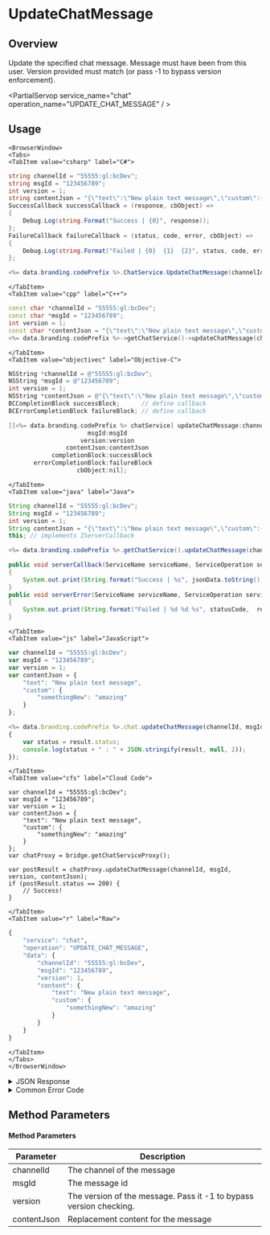 # UpdateChatMessage
## Overview
Update the specified chat message. Message must have been from this user. Version provided must match (or pass -1 to bypass version enforcement).



<PartialServop service_name="chat" operation_name="UPDATE_CHAT_MESSAGE" / >

## Usage

```mdx-code-block
<BrowserWindow>
<Tabs>
<TabItem value="csharp" label="C#">
```

```csharp
string channelId = "55555:gl:bcDev";
string msgId = "123456789";
int version = 1;
string contentJson = "{\"text\":\"New plain text message\",\"custom\":{\"somethingNew\":\"amazing\"}}";
SuccessCallback successCallback = (response, cbObject) =>
{
    Debug.Log(string.Format("Success | {0}", response));
};
FailureCallback failureCallback = (status, code, error, cbObject) =>
{
    Debug.Log(string.Format("Failed | {0}  {1}  {2}", status, code, error));
};

<%= data.branding.codePrefix %>.ChatService.UpdateChatMessage(channelId, msgId, version, contentJson, successCallback, failureCallback);
```

```mdx-code-block
</TabItem>
<TabItem value="cpp" label="C++">
```

```cpp
const char *channelId = "55555:gl:bcDev";
const char *msgId = "123456789";
int version = 1;
const char *contentJson = "{\"text\":\"New plain text message\",\"custom\":{\"somethingNew\":\"amazing\"}}";
<%= data.branding.codePrefix %>->getChatService()->updateChatMessage(channelId, msgId, version, contentJson, this);
```

```mdx-code-block
</TabItem>
<TabItem value="objectivec" label="Objective-C">
```

```objectivec
NSString *channelId = @"55555:gl:bcDev";
NSString *msgId = @"123456789";
int version = 1;
NSString *contentJson = @"{\"text\":\"New plain text message\",\"custom\":{\"somethingNew\":\"amazing\"}}";
BCCompletionBlock successBlock;      // define callback
BCErrorCompletionBlock failureBlock; // define callback

[[<%= data.branding.codePrefix %> chatService] updateChatMessage:channelId
                      msgId:msgId
                    version:version
                contentJson:contentJson
            completionBlock:successBlock
       errorCompletionBlock:failureBlock
                   cbObject:nil];
```

```mdx-code-block
</TabItem>
<TabItem value="java" label="Java">
```

```java
String channelId = "55555:gl:bcDev";
String msgId = "123456789";
int version = 1;
String contentJson = "{\"text\":\"New plain text message\",\"custom\":{\"somethingNew\":\"amazing\"}}";
this; // implements IServerCallback

<%= data.branding.codePrefix %>.getChatService().updateChatMessage(channelId, msgId, version, contentJson, this);

public void serverCallback(ServiceName serviceName, ServiceOperation serviceOperation, JSONObject jsonData)
{
    System.out.print(String.format("Success | %s", jsonData.toString()));
}
public void serverError(ServiceName serviceName, ServiceOperation serviceOperation, int statusCode, int reasonCode, String jsonError)
{
    System.out.print(String.format("Failed | %d %d %s", statusCode,  reasonCode, jsonError.toString()));
}
```

```mdx-code-block
</TabItem>
<TabItem value="js" label="JavaScript">
```

```javascript
var channelId = "55555:gl:bcDev";
var msgId = "123456789";
var version = 1;
var contentJson = {
    "text": "New plain text message",
    "custom": {
        "somethingNew": "amazing"
    }
};

<%= data.branding.codePrefix %>.chat.updateChatMessage(channelId, msgId, version, contentJson, result =>
{
	var status = result.status;
	console.log(status + " : " + JSON.stringify(result, null, 2));
});
```

```mdx-code-block
</TabItem>
<TabItem value="cfs" label="Cloud Code">
```

```cfscript
var channelId = "55555:gl:bcDev";
var msgId = "123456789";
var version = 1;
var contentJson = {
    "text": "New plain text message",
    "custom": {
        "somethingNew": "amazing"
    }
};
var chatProxy = bridge.getChatServiceProxy();

var postResult = chatProxy.updateChatMessage(channelId, msgId, version, contentJson);
if (postResult.status == 200) {
    // Success!
}
```

```mdx-code-block
</TabItem>
<TabItem value="r" label="Raw">
```

```r
{
	"service": "chat",
	"operation": "UPDATE_CHAT_MESSAGE",
	"data": {
		"channelId": "55555:gl:bcDev",
		"msgId": "123456789",
		"version": 1,
		"content": {
			"text": "New plain text message",
			"custom": {
				"somethingNew": "amazing"
			}
		}
	}
}
```

```mdx-code-block
</TabItem>
</Tabs>
</BrowserWindow>
```

<details>
<summary>JSON Response</summary>

```json
{
    "status": 200,
    "data": {}
}
```
</details>

<details>
<summary>Common Error Code</summary>

### Status Codes
Code | Name | Description
---- | ---- | -----------
40346 | INSUFFICIDENT_PERMISSIONS | The channel id provided is invalid.
40595 | CHAT_MESSASAGE_NOT_FOUND | The specified message cannot be found
40601 | RTT_NOT_ENABLED | RTT must be enabled for this feature
40603 | CHAT_UNRECOGNIZED_CHANNEL | The specified channel is invalid

</details>


## Method Parameters
#### Method Parameters
Parameter | Description
--------- | -----------
channelId | The channel of the message
msgId | The message id
version | The version of the message. Pass it -1 to bypass version checking.
contentJson | Replacement content for the message


